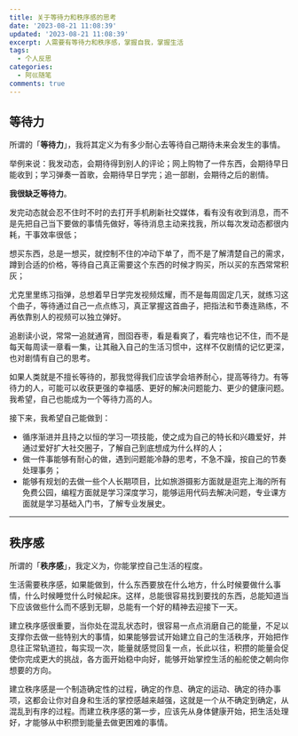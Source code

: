 ```yaml
---
title: 关于等待力和秩序感的思考
date: '2023-08-21 11:08:39'
updated: '2023-08-21 11:08:39'
excerpt: 人需要有等待力和秩序感，掌握自我，掌握生活
tags:
  - 个人反思
categories:
  - 阿巛随笔
comments: true
---
```


## 等待力

所谓的「**等待力**」，我将其定义为有多少耐心去等待自己期待未来会发生的事情。

举例来说：我发动态，会期待得到别人的评论；网上购物了一件东西，会期待早日能收到；学习弹奏一首歌，会期待早日学完；追一部剧，会期待之后的剧情。

**我很缺乏等待力**。

发完动态就会忍不住时不时的去打开手机刷新社交媒体，看有没有收到消息，而不是先把自己当下要做的事情先做好，等待消息主动来找我，所以每次发动态都很内耗，干事效率很低；

想买东西，总是一想买，就控制不住的冲动下单了，而不是了解清楚自己的需求，蹲到合适的价格，等待自己真正需要这个东西的时候才购买，所以买的东西常常积灰；

尤克里里练习指弹，总想着早日学完发视频炫耀，而不是每周固定几天，就练习这个曲子，等待通过自己一点点练习，真正掌握这首曲子，把指法和节奏连熟练，不再依靠别人的视频可以独立弹好。

追剧读小说，常常一追就通宵，囫囵吞枣，看是看爽了，看完啥也记不住，而不是每天每周读一章看一集，让其融入自己的生活习惯中，这样不仅剧情的记忆更深，也对剧情有自己的思考。

如果人类就是不擅长等待的，那我觉得我们应该学会培养耐心，提高等待力。有等待力的人，可能可以收获更强的幸福感、更好的解决问题能力、更少的健康问题。我希望，自己也能成为一个等待力高的人。

接下来，我希望自己能做到：

* 循序渐进并且持之以恒的学习一项技能，使之成为自己的特长和兴趣爱好，并通过爱好扩大社交圈子，了解自己到底想成为什么样的人；
* 做一件事能够有耐心的做，遇到问题能冷静的思考，不急不躁，按自己的节奏处理事务；
* 能够有规划的去做一些个人长期项目，比如旅游摄影方面就是逛完上海的所有免费公园，编程方面就是学习深度学习，能够运用代码去解决问题，专业课方面就是学习基础入门书，了解专业发展史。

---

## 秩序感

所谓的「**秩序感**」，我定义为，你能掌控自己生活的程度。

生活需要秩序感，如果能做到，什么东西要放在什么地方，什么时候要做什么事情，什么时候睡觉什么时候起床。这样，总能很容易找到要找的东西，总能知道当下应该做些什么而不感到无聊，总能有一个好的精神去迎接下一天。

建立秩序感很重要，当你处在混乱状态时，很容易一点点消磨自己的能量，不足以支撑你去做一些特别大的事情，如果能够尝试开始建立自己的生活秩序，开始把作息往正常轨道拉，每实现一次，能量就感觉回复一点，长此以往，积攒的能量会促使你完成更大的挑战，各方面开始稳中向好，能够开始掌控生活的船舵使之朝向你想要的方向。

建立秩序感是一个制造确定性的过程，确定的作息、确定的运动、确定的待办事项，这都会让你对自身和生活的掌控感越来越强，这就是一个从不确定到确定，从混乱到有序的过程。而建立秩序感的第一步，应该先从身体健康开始，把生活处理好，才能够从中积攒到能量去做更困难的事情。

‍
